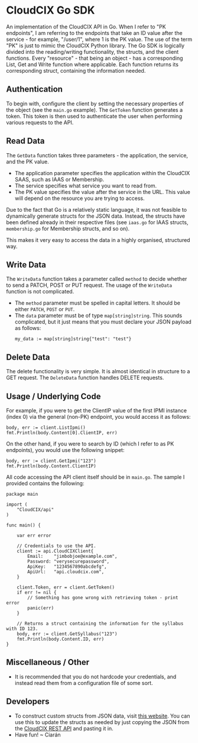 # CloudCIX Go SDK

An implementation of the CloudCIX API in Go. When I refer to "PK endpoints", I
am referring to the endpoints that take an ID value after the service - for 
example, "/user/1", where 1 is the PK value. The use of the term "PK" is just 
to mimic the CloudCIX Python library. The Go SDK is logically divided into 
the reading/writing functionality, the structs, and the client functions. 
Every "resource" - that being an object - has a corresponding List, Get and Write 
function where applicable. Each function returns its corresponding struct, containing
the information needed.

## Authentication
To begin with, configure the client by setting the necessary properties of the 
object (see the `main.go` example).
The `GetToken` function generates a token. This token is then used to 
authenticate the user when performing various requests to the API.

## Read Data

The `GetData` function takes three parameters - the application, 
the service, and the PK value. 
- The application parameter specifies the application within the CloudCIX SAAS, 
  such as IAAS or Membership. 
- The service specifies what service you want to read from.
- The PK value specifies the value after the service in the URL. 
  This value will depend on the resource you are trying to access.

Due to the fact that Go is a relatively static language, it was not feasible to 
dynamically generate structs for the JSON data. Instead, the structs have been
defined already in their respective files (see `iaas.go` for IAAS structs,
`membership.go` for Membership structs, and so on). 

This makes it very easy to access the data in a highly organised, structured 
way.

## Write Data

The `WriteData` function takes a parameter called `method` to decide whether to
send a PATCH, POST or PUT request. The usage of the `WriteData` function is not
complicated.
- The `method` parameter must be spelled in capital letters. It should be either
  `PATCH`, `POST` or `PUT`.
- The `data` parameter must be of type `map[string]string`. This sounds
  complicated, but it just means that you must declare your JSON payload as
  follows: 
  ```
  my_data := map[string]string{"test": "test"}
  ```

## Delete Data 

The delete functionality is very simple. It is almost identical in structure
to a GET request. The `DeleteData` function handles DELETE requests.

## Usage / Underlying Code

For example, if you were to get the ClientIP value of the first IPMI instance 
(index 0) via the general (non-PK) endpoint, you would access it as follows:

```
body, err := client.ListIpmi()
fmt.Println(body.Content[0].ClientIP, err)
```

On the other hand, if you were to search by ID (which I refer to as PK 
endpoints), you would use the following snippet:

```
body, err := client.GetIpmi("123")
fmt.Println(body.Content.ClientIP)
```

All code accessing the API client itself should be in `main.go`. 
The sample I provided contains the following:

```
package main

import (
	"CloudCIX/api"
)

func main() {

	var err error
	
	// Credentials to use the API.
	client := api.CloudCIXClient{
		Email:    "jimbobjoe@example.com",
		Password: "verysecurepassword",
		ApiKey:   "1234567890abcdefg",
		ApiUrl:   "api.cloudcix.com",
	}

	client.Token, err = client.GetToken()
	if err != nil {
		// Something has gone wrong with retrieving token - print error
		panic(err)
	}

	// Returns a struct containing the information for the syllabus with ID 123.
	body, err := client.GetSyllabus("123")
	fmt.Println(body.Content.ID, err)
}
```

## Miscellaneous / Other
- It is recommended that you do not hardcode your credentials, and instead read 
  them from a configuration file of some sort.

## Developers
- To construct custom structs from JSON data, visit 
  [this website](https://mholt.github.io/json-to-go/). You can use this to 
  update the structs as needed by just copying the JSON from the 
  [CloudCIX REST API](https://docs.cloudcix.com/) and pasting it in.
- Have fun! ~ Ciarán

